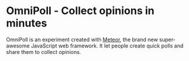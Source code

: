 # OmniPoll - Collect opinions in minutes

OmniPoll is an experiment created with [Meteor](http://meteor.com), the brand new super-awesome JavaScript web framework. It let people create quick polls and share them to collect opinions.